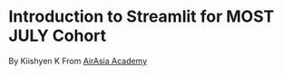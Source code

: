 # Introduction to Streamlit for MOST JULY Cohort
By Kiishyen K
From [AirAsia Academy](https://airasiaacademy.com/)
